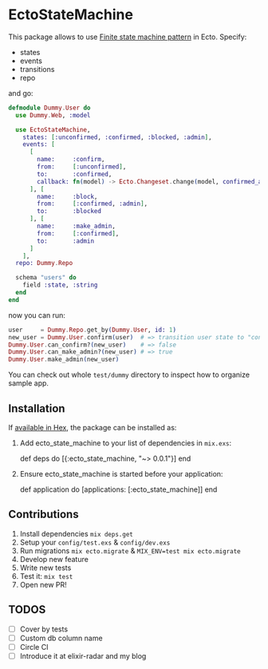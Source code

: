 # EctoStateMachine

This package allows to use [Finite state machine pattern](https://en.wikipedia.org/wiki/Finite-state_machine) in Ecto. Specify:

* states
* events
* transitions
* repo

and go:

``` elixir
defmodule Dummy.User do
  use Dummy.Web, :model

  use EctoStateMachine,
    states: [:unconfirmed, :confirmed, :blocked, :admin],
    events: [
      [
        name:     :confirm,
        from:     [:unconfirmed],
        to:       :confirmed,
        callback: fn(model) -> Ecto.Changeset.change(model, confirmed_at: Ecto.DateTime.utc) end # yeah you can bring your own code to these functions.
      ], [
        name:     :block,
        from:     [:confirmed, :admin],
        to:       :blocked
      ], [
        name:     :make_admin,
        from:     [:confirmed],
        to:       :admin
      ]
    ],
  repo: Dummy.Repo

  schema "users" do
    field :state, :string
  end
end
```

now you can run:

``` elixir
user     = Dummy.Repo.get_by(Dummy.User, id: 1)
new_user = Dummy.User.confirm(user)  # => transition user state to "confirmed". We can make him admin!
Dummy.User.can_confirm?(new_user)    # => false
Dummy.User.can_make_admin?(new_user) # => true
Dummy.User.make_admin(new_user)
```

You can check out whole `test/dummy` directory to inspect how to organize sample app.

## Installation

If [available in Hex](https://hex.pm/docs/publish), the package can be installed as:

  1. Add ecto_state_machine to your list of dependencies in `mix.exs`:

        def deps do
          [{:ecto_state_machine, "~> 0.0.1"}]
        end

  2. Ensure ecto_state_machine is started before your application:

        def application do
          [applications: [:ecto_state_machine]]
        end

## Contributions

1. Install dependencies `mix deps.get`
1. Setup your `config/test.exs` & `config/dev.exs`
1. Run migrations `mix ecto.migrate` & `MIX_ENV=test mix ecto.migrate`
1. Develop new feature
1. Write new tests
1. Test it: `mix test`
1. Open new PR!

## TODOS

- [ ] Cover by tests
- [ ] Custom db column name
- [ ] Circle CI
- [ ] Introduce it at elixir-radar and my blog

